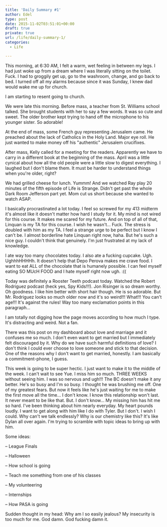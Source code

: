 ```yaml
---
title: 'Daily Summary #1'
author: Edel
type: post
date: 2015-11-02T03:51:01+00:00
draft: true
private: true
url: /life/daily-summary-1/
categories:
  - Life

---
```

This morning, at 6:30 AM, I felt a warm, wet feeling in between my legs. I had just woke up from a dream where I was literally sitting on the toilet. Fuck. I had to groggily get up, go to the washroom, change, and go back to bed. I turned off all my alarms because since it was Sunday, I knew dad would wake me up for church.

I am starting to resent going to church.

We were late this morning. Before mass, a teacher from St. Williams school talked. She brought students with her to say a few words. It was so cute and sweet. The older brother kept trying to hand off the microphone to his younger sister. So adorable!

At the end of mass, some French guy representing Jerusalem came. He preached about the lack of Catholics in the Holy Land. Major eye roll. He just wanted to make money off his "authentic" Jerusalem crucifixes.

After mass, Kelly called for a meeting for the readers. Apparently we have to carry in a different book at the beginning of the mass. April was a little cynical about how all the old people were a little slow to digest everything. I laughed but I don't blame them. It must be harder to understand things when you're older, right?

We had grilled cheese for lunch. Yummm! And we watched Ray play 20 minutes of the fifth episode of Life is Strange. Didn't get past the whole Dark Room Jefferson part yet. Mom cut us short because she wanted to watch ASAP.

I basically procrastinated a lot today. I feel so screwed for my 413 midterm it's almost like it doesn't matter how hard I study for it. My mind is not wired for this course. It makes me scared for my future. And on top of all of that, Linquan is my TA for this course. I wish he wasn't&#8230; Fuck. The stress is doubled with him as my TA. I feel a strange urge to be perfect but I know I can't be. I almost borderline hate Linquan right now, haha. But he's such a nice guy. I couldn't think that genuinely. I'm just frustrated at my lack of knowledge.

I ate way too many chocolates today. I also ate a fucking cupcake. Ugh. UghhhHHHHh. It doesn't help that Depo Perova makes me crave food. I want to eat ALL of the chocolate that is humanely possible. I can feel myself eating SO MUcH FOOD and I hate myself right now ugh. :((

Today was definitely a Rooster Teeth podcast today. Watched the Robert Rodriguez podcast (heck yes, Spy Kids!!!). Jon Risinger is so dream worthy. Oh goodness. I like him better with short hair though. He is so adorable. But Mr. Rodriguez looks so much older now and it's so weird!!! What!!! You can't age!!! It's against the rules! Way too many exclamation points in this paragraph&#8230;

I am totally not digging how the page moves according to how much I type. It's distracting and weird. Not a fan.

There was this post on my dashboard about love and marriage and it confuses me so much. I don't even want to get married but I immediately felt discouraged by it. Why do we have such harmful definitions of love? I don't think I could ever choose to love someone and stick to that decision. One of the reasons why I don't want to get married, honestly. I am basically a commitment-phone, I guess.

This week is going to be super hectic. I just want to make it to the middle of the week. I can't wait to see Yue. I miss him so much. THREE WEEKS without seeing him. I was so nervous and ugh!!! The BC doesn't make it any better. He's so busy and I'm so busy. I thought he was brushing me off. One of my greatest fears. But now it feels like he's just waiting for me to make the first move all the time&#8230; I don't know. I know this relationship won't last. It never meant to be like that. But. I don't know&#8230; My missing him has hit me so hard. I've been thinking about him nearly everyday. My heart pounds loudly. I want to get along with him like I do with Tyler. But I don't. I wish I could. Why can't we talk endlessly? Why is our chemistry like this? It's like Dylan all over again. I'm trying to scramble with topic ideas to bring up with him.

Some ideas:
  
&#8211; League Finals
  
&#8211; Halloween
  
&#8211; How school is going
  
&#8211; Teach me something from one of his classes
  
&#8211; My volunteering
  
&#8211; Internships
  
&#8211; How PASA is going

Sudden thought in my head: Why am I so easily jealous? My insecurity is too much for me. God damn. God fucking damn it.


